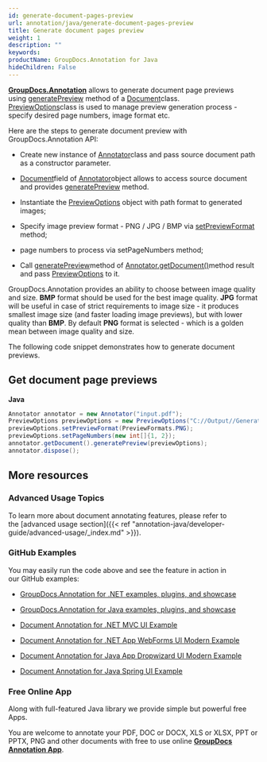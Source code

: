 ```yaml
---
id: generate-document-pages-preview
url: annotation/java/generate-document-pages-preview
title: Generate document pages preview
weight: 1
description: ""
keywords: 
productName: GroupDocs.Annotation for Java
hideChildren: False
---
```

**[GroupDocs.Annotation](https://products.groupdocs.com/annotation/java)** allows to generate document page previews using [generatePreview](https://apireference.groupdocs.com/java/annotation/com.groupdocs.annotation/Document#generatePreview(com.groupdocs.annotation.options.pagepreview.PreviewOptions)) method of a [Document](https://apireference.groupdocs.com/java/annotation/com.groupdocs.annotation/Document)class.  
[PreviewOptions](https://apireference.groupdocs.com/java/annotation/com.groupdocs.annotation.options.pagepreview/PreviewOptions)class is used to manage preview generation process - specify desired page numbers, image format etc.

Here are the steps to generate document preview with GroupDocs.Annotation API:

*   Create new instance of [Annotator](https://apireference.groupdocs.com/java/annotation/com.groupdocs.annotation/Annotator)class and pass source document path as a constructor parameter.
    
*   [Document](https://apireference.groupdocs.com/java/annotation/com.groupdocs.annotation/Document)field of [Annotator](https://apireference.groupdocs.com/java/annotation/com.groupdocs.annotation/Annotator)object allows to access source document and provides [generatePreview](https://apireference.groupdocs.com/java/annotation/com.groupdocs.annotation/Document#generatePreview(com.groupdocs.annotation.options.pagepreview.PreviewOptions)) method. 
    
*   Instantiate the [PreviewOptions](https://apireference.groupdocs.com/java/annotation/com.groupdocs.annotation.options.pagepreview/PreviewOptions) object with path format to generated images;
    
*   Specify image preview format - PNG / JPG / BMP via [setPreviewFormat](https://apireference.groupdocs.com/java/annotation/com.groupdocs.annotation.options.pagepreview/PreviewOptions#setPreviewFormat(int)) method; 
    
*   page numbers to process via setPageNumbers method;
*   Call [generatePreview](https://apireference.groupdocs.com/java/annotation/com.groupdocs.annotation/Document#generatePreview(com.groupdocs.annotation.options.pagepreview.PreviewOptions))method of [Annotator.getDocument()](https://apireference.groupdocs.com/java/annotation/com.groupdocs.annotation/Annotator#getDocument())method result and pass [PreviewOptions](https://apireference.groupdocs.com/java/annotation/com.groupdocs.annotation.options.pagepreview/PreviewOptions) to it. 
    

  

GroupDocs.Annotation provides an ability to choose between image quality and size. **BMP** format should be used for the best image quality. **JPG** format will be useful in case of strict requirements to image size - it produces smallest image size (and faster loading image previews), but with lower quality than **BMP**. By default **PNG** format is selected - which is a golden mean between image quality and size.

The following code snippet demonstrates how to generate document previews.

## Get document page previews 

**Java**

```csharp
Annotator annotator = new Annotator("input.pdf");
PreviewOptions previewOptions = new PreviewOptions("C://Output//GenerateDocumentPagesPreview_{0}.png");
previewOptions.setPreviewFormat(PreviewFormats.PNG);
previewOptions.setPageNumbers(new int[]{1, 2});
annotator.getDocument().generatePreview(previewOptions);
annotator.dispose();
```

## More resources

### Advanced Usage Topics

To learn more about document annotating features, please refer to the [advanced usage section]({{< ref "annotation-java/developer-guide/advanced-usage/_index.md" >}}).

### GitHub Examples

You may easily run the code above and see the feature in action in our GitHub examples:

*   [GroupDocs.Annotation for .NET examples, plugins, and showcase](https://github.com/groupdocs-annotation/GroupDocs.Annotation-for-.NET)
    
*   [GroupDocs.Annotation for Java examples, plugins, and showcase](https://github.com/groupdocs-annotation/GroupDocs.Annotation-for-Java)
    
*   [Document Annotation for .NET MVC UI Example](https://github.com/groupdocs-annotation/GroupDocs.Annotation-for-.NET-MVC) 
    
*   [Document Annotation for .NET App WebForms UI Modern Example](https://github.com/groupdocs-annotation/GroupDocs.Annotation-for-.NET-WebForms)
    
*   [Document Annotation for Java App Dropwizard UI Modern Example](https://github.com/groupdocs-annotation/GroupDocs.Annotation-for-Java-Dropwizard)
    
*   [Document Annotation for Java Spring UI Example](https://github.com/groupdocs-annotation/GroupDocs.Annotation-for-Java-Spring)
    

### Free Online App

Along with full-featured Java library we provide simple but powerful free Apps.

You are welcome to annotate your PDF, DOC or DOCX, XLS or XLSX, PPT or PPTX, PNG and other documents with free to use online **[GroupDocs Annotation App](https://products.groupdocs.app/annotation)**.
